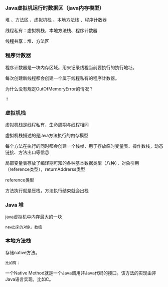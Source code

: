 ### Java虚拟机运行时数据区（java内存模型）

堆 、方法区 、虚拟机栈 、本地方法栈 、程序计数器

线程私有：虚拟机栈，本地方法栈、程序计数器

线程共享：堆、方法区

### 程序计数器

程序计数器是一块内存区域。用来记录线程当前要执行的执行地址。

每次创建新线程都会创建一个属于线程私有的程序计数器。

为什么没有规定OutOfMemoryError的情况？

    ？

### 虚拟机栈

虚拟机栈是线程私有，生命周期与线程相同

虚拟机栈描述的是java方法执行的内存模型

每个方法在执行的同时都会创建一个栈帧，用于存放临时变量表、操作数栈，动态链接、方法出口等信息

局部变量表存放了编译期可知的各种基本数据类型（八种），对象引用（reference类型），returnAddrerss类型

reference类型

方法执行就是压栈，方法执行结束就会出栈

### Java 堆

java虚拟机中内存最大的一块

    new出来的对象，数组

### 本地方法栈

存储native方法。

    比如有：

一个Native Method就是一个Java调用非Java代码的接囗。该方法的实现由非Java语言实现，比如C。

